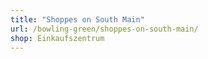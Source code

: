 ```yaml
---
title: "Shoppes on South Main"
url: /bowling-green/shoppes-on-south-main/
shop: Einkaufszentrum
---
```


